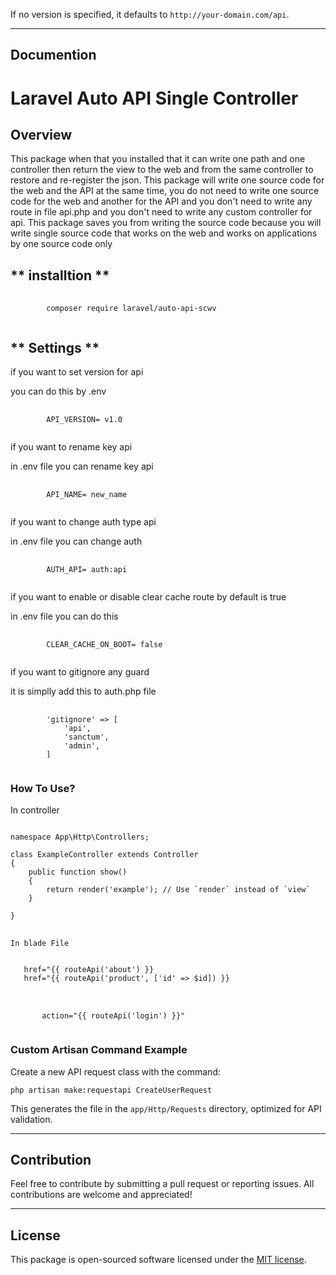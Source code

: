 
If no version is specified, it defaults to `http://your-domain.com/api`.

---

## **Documention**

# Laravel Auto API Single Controller 

## **Overview**

This package when that you installed that it can write one path and one controller then return the view to the web and from the same controller to restore and re-register the json. This package will write one source code for the web and the API at the same time, you do not need to write one source code for the web and another for the API and you don't need to write any route in file api.php and you don't need to write any custom controller for api.  This package saves you from writing the source code because you will write single source code that works on the web and works on applications by one source code only

## ** installtion **

<pre>
    <code class="bash">
        composer require laravel/auto-api-scwv
    </code>
</pre>

## ** Settings **
if you want to set version for api

you can do this by .env

<pre>
    <code class=".env">
        API_VERSION= v1.0
    </code>
</pre>

if you want to rename key api

in .env file you can rename key api

<pre>
    <code class=".env">
        API_NAME= new_name
    </code>
</pre>
if you want to change auth type api

in .env file you can change auth

<pre>
    <code class=".env">
        AUTH_API= auth:api
    </code>
</pre>

if you want to enable or disable clear cache route by default is true

in .env file you can do this

<pre>
    <code class=".env">
        CLEAR_CACHE_ON_BOOT= false
    </code>
</pre>
if you want to gitignore any guard

it is simplly add this to auth.php file
<pre>
    <code class="auth">
        'gitignore' => [
            'api',
            'sanctum',
            'admin',
        ]
    </code>
</pre>
### **How To Use?**
In controller
<pre>
<code class="php">
namespace App\Http\Controllers;

class ExampleController extends Controller
{
    public function show()
    {
        return render('example'); // Use `render` instead of `view`
    }

}
</code>
</pre>

    In blade File
<pre>
<code class="blade">
   href="{{ routeApi('about') }}
   href="{{ routeApi('product', ['id' => $id]) }}
</code>
</pre>
<pre>
    <code class="blade">
       action="{{ routeApi('login') }}"
    </code>
</pre>


### **Custom Artisan Command Example**

Create a new API request class with the command:

<pre>
<code class="bash">php artisan make:requestapi CreateUserRequest</code>
</pre>

This generates the file in the `app/Http/Requests` directory, optimized for API validation.

---

## **Contribution**

Feel free to contribute by submitting a pull request or reporting issues. All contributions are welcome and appreciated!

---

## **License**

This package is open-sourced software licensed under the [MIT license](LICENSE).
